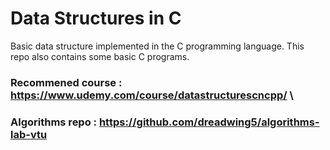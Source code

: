 # Data Structures in C
Basic data structure implemented in the C programming language. This repo also contains some basic C programs.
### Recommened course : https://www.udemy.com/course/datastructurescncpp/ \
### Algorithms repo : https://github.com/dreadwing5/algorithms-lab-vtu
